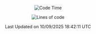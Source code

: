 <div align="center">

<br />

 <!--START_SECTION:waka-->
![Code Time](http://img.shields.io/badge/Code%20Time-5%2C118%20hrs%202%20mins-blue)

![Lines of code](https://img.shields.io/badge/%EC%A0%80%EB%8A%94%20%EC%97%AC%ED%83%9C%EA%B9%8C%EC%A7%80%20-2.2%20million%20%EC%A4%84%EC%9D%98%20%EC%BD%94%EB%93%9C%EB%A5%BC%20%EC%9E%91%EC%84%B1%ED%96%88%EC%96%B4%EC%9A%94.-blue)


 Last Updated on 10/09/2025 18:42:11 UTC
<!--END_SECTION:waka-->

</div>
